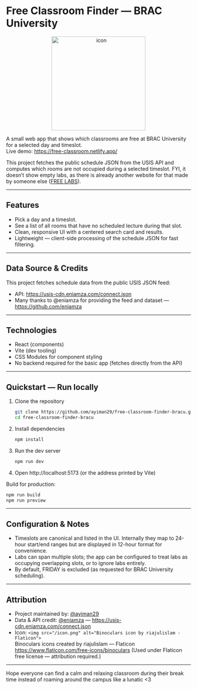 # Free Classroom Finder — BRAC University
<p align="center">
  <img src="https://github.com/user-attachments/assets/4b3a7f8f-c58d-47e1-9f7b-2828a993146c" alt="icon" width="256">
</p>


A small web app that shows which classrooms are free at BRAC University for a selected day and timeslot.  
Live demo: https://free-classroom.netlify.app/

This project fetches the public schedule JSON from the USIS API and computes which rooms are not occupied during a selected timeslot. FYI, it doesn’t show empty labs, as there is already another website for that made by someone else ([FREE LABS](https://random.fluidpotata.com/lab.html)). 


---

## Features

- Pick a day and a timeslot.
- See a list of all rooms that have no scheduled lecture during that slot.
- Clean, responsive UI with a centered search card and results.
- Lightweight — client-side processing of the schedule JSON for fast filtering.

---

## Data Source & Credits

This project fetches schedule data from the public USIS JSON feed:

- API: https://usis-cdn.eniamza.com/connect.json  
- Many thanks to @eniamza for providing the feed and dataset — https://github.com/eniamza


---

## Technologies

- React (components)
- Vite (dev tooling)
- CSS Modules for component styling
- No backend required for the basic app (fetches directly from the API)

---

## Quickstart — Run locally

1. Clone the repository
   ```bash
   git clone https://github.com/ayiman29/free-classroom-finder-bracu.git
   cd free-classroom-finder-bracu
   ```

2. Install dependencies
   ```bash
   npm install
   ```

3. Run the dev server
   ```bash
   npm run dev
   ```

4. Open http://localhost:5173 (or the address printed by Vite)

Build for production:
```bash
npm run build
npm run preview
```


---

## Configuration & Notes

- Timeslots are canonical and listed in the UI. Internally they map to 24-hour start/end ranges but are displayed in 12-hour format for convenience.
- Labs can span multiple slots; the app can be configured to treat labs as occupying overlapping slots, or to ignore labs entirely.
- By default, FRIDAY is excluded (as requested for BRAC University scheduling).


---

## Attribution
  
- Project maintained by: [@ayiman29](https://github.com/ayiman29)
- Data & API credit: [@eniamza](https://github.com/eniamza) — https://usis-cdn.eniamza.com/connect.json
- Icon: `<img src="/icon.png" alt="Binoculars icon by riajulislam - Flaticon">`  
  Binoculars icons created by riajulislam — Flaticon  
  https://www.flaticon.com/free-icons/binoculars
  (Used under Flaticon free license — attribution required.)

---

Hope everyone can find a calm and relaxing classroom during their break time instead of roaming around the campus like a lunatic <3
